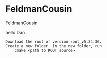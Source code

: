 # FeldmanCousin
FeldmanCousin

hello Dan

    Download the root of version root_v5.34.36.
    Create a new folder. In the new folder, run
        cmake <path to ROOT source>
        